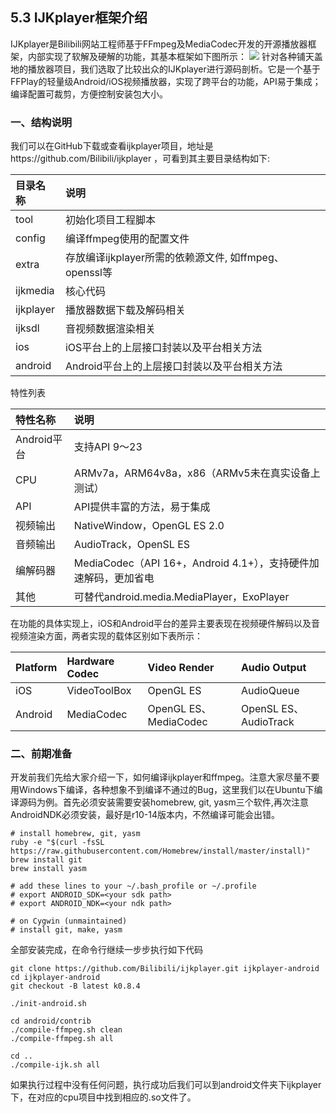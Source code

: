 ## 5.3 IJKplayer框架介绍

IJKplayer是Bilibili网站工程师基于FFmpeg及MediaCodec开发的开源播放器框架，内部实现了软解及硬解的功能，其基本框架如下图所示：
![](/assets/图5.3-1.png)
针对各种铺天盖地的播放器项目，我们选取了比较出众的IJKplayer进行源码剖析。它是一个基于FFPlay的轻量级Android/iOS视频播放器，实现了跨平台的功能，API易于集成；编译配置可裁剪，方便控制安装包大小。

### 一、结构说明
我们可以在GitHub下载或查看ijkplayer项目，地址是https://github.com/Bilibili/ijkplayer ，可看到其主要目录结构如下:

| 目录名称| 说明 |
| :--- | :--- | 
| tool| 初始化项目工程脚本|
| config| 编译ffmpeg使用的配置文件|
| extra| 存放编译ijkplayer所需的依赖源文件, 如ffmpeg、openssl等|
| ijkmedia| 核心代码|
| ijkplayer| 播放器数据下载及解码相关|
| ijksdl| 音视频数据渲染相关|
| ios| iOS平台上的上层接口封装以及平台相关方法|
| android| Android平台上的上层接口封装以及平台相关方法|

特性列表

| 特性名称| 说明 |
| :--- | :--- |
| Android平台| 支持API 9〜23|
| CPU | ARMv7a，ARM64v8a，x86（ARMv5未在真实设备上测试）|
| API | API提供丰富的方法，易于集成|
| 视频输出 | NativeWindow，OpenGL ES 2.0|
| 音频输出| AudioTrack，OpenSL ES|
| 编解码器| MediaCodec（API 16+，Android 4.1+），支持硬件加速解码，更加省电|
| 其他| 可替代android.media.MediaPlayer，ExoPlayer|
在功能的具体实现上，iOS和Android平台的差异主要表现在视频硬件解码以及音视频渲染方面，两者实现的载体区别如下表所示：

| Platform | Hardware Codec | Video Render | Audio Output |
| :--- | :--- | :--- | :--- |
| iOS | VideoToolBox | OpenGL ES | AudioQueue |
| Android | MediaCodec | OpenGL ES、MediaCodec | OpenSL ES、AudioTrack |

### 二、前期准备
开发前我们先给大家介绍一下，如何编译ijkplayer和ffmpeg。注意大家尽量不要用Windows下编译，各种想象不到编译不通过的Bug，这里我们以在Ubuntu下编译源码为例。首先必须安装需要安装homebrew, git, yasm三个软件,再次注意AndroidNDK必须安装，最好是r10-14版本内，不然编译可能会出错。
```code
# install homebrew, git, yasm
ruby -e "$(curl -fsSL https://raw.githubusercontent.com/Homebrew/install/master/install)"
brew install git
brew install yasm

# add these lines to your ~/.bash_profile or ~/.profile
# export ANDROID_SDK=<your sdk path>
# export ANDROID_NDK=<your ndk path>

# on Cygwin (unmaintained)
# install git, make, yasm
```
全部安装完成，在命令行继续一步步执行如下代码
```code
git clone https://github.com/Bilibili/ijkplayer.git ijkplayer-android
cd ijkplayer-android
git checkout -B latest k0.8.4

./init-android.sh

cd android/contrib
./compile-ffmpeg.sh clean
./compile-ffmpeg.sh all

cd ..
./compile-ijk.sh all
```
如果执行过程中没有任何问题，执行成功后我们可以到android文件夹下ijkplayer下，在对应的cpu项目中找到相应的.so文件了。







